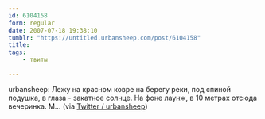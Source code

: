 ```yaml
---
id: 6104158
form: regular
date: 2007-07-18 19:38:10
tumblr: "https://untitled.urbansheep.com/post/6104158"
title:
tags:
    - твиты

---
```


<p>urbansheep: Лежу на красном ковре на берегу реки, под спиной подушка, в глаза - закатное солнце. На фоне лаунж, в 10 метрах отсюда вечеринка. М&hellip; (via <a href="http://twitter.com/urbansheep/statuses/156079052">Twitter / urbansheep</a>)</p>

